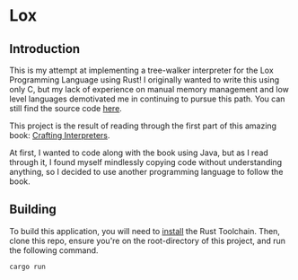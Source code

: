 # Lox

## Introduction

This is my attempt at implementing a tree-walker interpreter for the Lox
Programming Language using Rust! I originally wanted to write this using only
C, but my lack of experience on manual memory management and low level
languages demotivated me in continuing to pursue this path. You can still find
the source code [here](https://github.com/brymer-meneses/Lox/tree/main).

This project is the result of reading through the first part of this amazing book: 
[Crafting Interpreters](https://craftinginterpreters.com/). 

At first, I wanted to code along with the book using Java, but as I read through it, I found 
myself mindlessly copying code without understanding anything, so I decided to
use another programming language to follow the book.


## Building

To build this application, you will need to [install](https://rust-lang.org/learn/get-started) the Rust Toolchain.
Then, clone this repo, ensure you're on the root-directory of this project, and run the following command.

```
cargo run
```

